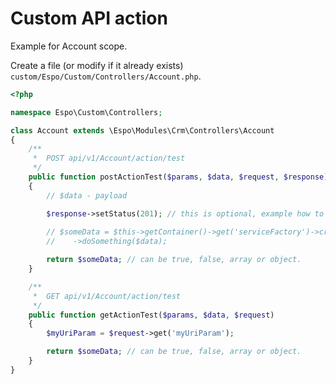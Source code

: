# Custom API action

Example for Account scope.


Create a file (or modify if it already exists) `custom/Espo/Custom/Controllers/Account.php`.

```php
<?php

namespace Espo\Custom\Controllers;

class Account extends \Espo\Modules\Crm\Controllers\Account
{
    /**
     *  POST api/v1/Account/action/test
     */
    public function postActionTest($params, $data, $request, $response)
    {
        // $data - payload

        $response->setStatus(201); // this is optional, example how to set custom response status code
        
        // $someData = $this->getContainer()->get('serviceFactory')->create('MyService')
        //    ->doSomething($data);

        return $someData; // can be true, false, array or object.
    }

    /**
     *  GET api/v1/Account/action/test
     */
    public function getActionTest($params, $data, $request)
    {
        $myUriParam = $request->get('myUriParam');

        return $someData; // can be true, false, array or object.
    }
}

```
